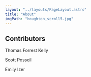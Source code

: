 ```yaml
---
layout: "../layouts/PageLayout.astro"
title: "About"
imgPath: "houghton_scroll5.jpg"
---
```


<main>
  <section class="article-content">
    <div class="article-body">
      <div class="article-body"><h2>Contributors</h2>
        <p>Thomas Forrest Kelly</p>
        <p>Scott Posseil</p>
        <p>Emily Izer</p>
      </div>
    </div>
  </section>
</main>
